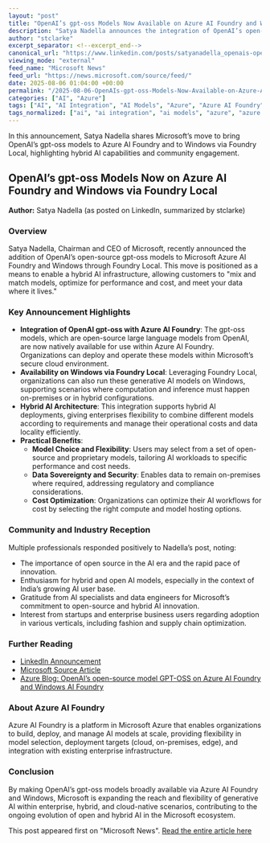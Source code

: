 ```yaml
---
layout: "post"
title: "OpenAI’s gpt-oss Models Now Available on Azure AI Foundry and Windows via Foundry Local"
description: "Satya Nadella announces the integration of OpenAI’s open-source gpt-oss models into Azure AI Foundry and Windows through Foundry Local. This enables hybrid AI strategies with flexible model selection, optimized performance and cost, and support for on-premises data. Community reactions highlight excitement around open innovation in AI within the Microsoft ecosystem."
author: "stclarke"
excerpt_separator: <!--excerpt_end-->
canonical_url: "https://www.linkedin.com/posts/satyanadella_openais-opensource-model-gptoss-on-azure-activity-7358643157602852867-kYFD"
viewing_mode: "external"
feed_name: "Microsoft News"
feed_url: "https://news.microsoft.com/source/feed/"
date: 2025-08-06 01:04:00 +00:00
permalink: "/2025-08-06-OpenAIs-gpt-oss-Models-Now-Available-on-Azure-AI-Foundry-and-Windows-via-Foundry-Local.html"
categories: ["AI", "Azure"]
tags: ["AI", "AI Integration", "AI Models", "Azure", "Azure AI Foundry", "Company News", "Foundry Local", "Gpt Oss", "Hybrid AI", "LinkedIn Post", "Microsoft", "News", "Open Source AI", "OpenAI", "Performance Optimization", "Satya Nadella", "Windows AI"]
tags_normalized: ["ai", "ai integration", "ai models", "azure", "azure ai foundry", "company news", "foundry local", "gpt oss", "hybrid ai", "linkedin post", "microsoft", "news", "open source ai", "openai", "performance optimization", "satya nadella", "windows ai"]
---
```


In this announcement, Satya Nadella shares Microsoft’s move to bring OpenAI’s gpt-oss models to Azure AI Foundry and to Windows via Foundry Local, highlighting hybrid AI capabilities and community engagement.<!--excerpt_end-->

## OpenAI’s gpt-oss Models Now on Azure AI Foundry and Windows via Foundry Local

**Author:** Satya Nadella (as posted on LinkedIn, summarized by stclarke)

### Overview

Satya Nadella, Chairman and CEO of Microsoft, recently announced the addition of OpenAI’s open-source gpt-oss models to Microsoft Azure AI Foundry and Windows through Foundry Local. This move is positioned as a means to enable a hybrid AI infrastructure, allowing customers to "mix and match models, optimize for performance and cost, and meet your data where it lives."

### Key Announcement Highlights

- **Integration of OpenAI gpt-oss with Azure AI Foundry**: The gpt-oss models, which are open-source large language models from OpenAI, are now natively available for use within Azure AI Foundry. Organizations can deploy and operate these models within Microsoft’s secure cloud environment.
- **Availability on Windows via Foundry Local**: Leveraging Foundry Local, organizations can also run these generative AI models on Windows, supporting scenarios where computation and inference must happen on-premises or in hybrid configurations.
- **Hybrid AI Architecture**: This integration supports hybrid AI deployments, giving enterprises flexibility to combine different models according to requirements and manage their operational costs and data locality efficiently.
- **Practical Benefits**:
    - **Model Choice and Flexibility**: Users may select from a set of open-source and proprietary models, tailoring AI workloads to specific performance and cost needs.
    - **Data Sovereignty and Security**: Enables data to remain on-premises where required, addressing regulatory and compliance considerations.
    - **Cost Optimization**: Organizations can optimize their AI workflows for cost by selecting the right compute and model hosting options.

### Community and Industry Reception

Multiple professionals responded positively to Nadella’s post, noting:

- The importance of open source in the AI era and the rapid pace of innovation.
- Enthusiasm for hybrid and open AI models, especially in the context of India’s growing AI user base.
- Gratitude from AI specialists and data engineers for Microsoft’s commitment to open-source and hybrid AI innovation.
- Interest from startups and enterprise business users regarding adoption in various verticals, including fashion and supply chain optimization.

### Further Reading

- [LinkedIn Announcement](https://www.linkedin.com/posts/satyanadella_openais-opensource-model-gptoss-on-azure-activity-7358643157602852867-kYFD)
- [Microsoft Source Article](https://news.microsoft.com/source)
- [Azure Blog: OpenAI’s open-source model GPT-OSS on Azure AI Foundry and Windows AI Foundry](https://azure.microsoft.com/en-us/blog/openais-open%E2%80%91source-model-gpt%E2%80%91oss-on-azure-ai-foundry-and-windows-ai-foundry/)

### About Azure AI Foundry

Azure AI Foundry is a platform in Microsoft Azure that enables organizations to build, deploy, and manage AI models at scale, providing flexibility in model selection, deployment targets (cloud, on-premises, edge), and integration with existing enterprise infrastructure.

### Conclusion

By making OpenAI’s gpt-oss models broadly available via Azure AI Foundry and Windows, Microsoft is expanding the reach and flexibility of generative AI within enterprise, hybrid, and cloud-native scenarios, contributing to the ongoing evolution of open and hybrid AI in the Microsoft ecosystem.

This post appeared first on "Microsoft News". [Read the entire article here](https://www.linkedin.com/posts/satyanadella_openais-opensource-model-gptoss-on-azure-activity-7358643157602852867-kYFD)
